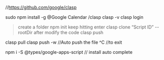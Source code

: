 //https://github.com/google/clasp

sudo npm install -g 
@Google Calendar
/clasp
clasp -v
clasp login
>create a folder
npm init
>keep hitting enter
clasp clone “Script ID” --rootDir <folder name>
>after modify the code
clasp push

clasp pull 
clasp push -w //Auto push the file
^C //to exit

npm i -S @types/google-apps-script // install auto complete
